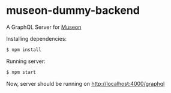 # museon-dummy-backend
A GraphQL Server for [Museon](https://github.com/metyildirim/museon-web)

Installing dependencies:

```bash
$ npm install
```

Running server:

```bash
$ npm start
```

Now, server should be running on [http://localhost:4000/graphql](http://localhost:4000/graphql)
